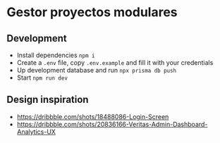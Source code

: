# Gestor proyectos modulares

## Development

- Install dependencies `npm i`
- Create a `.env` file, copy `.env.example` and fill it with your credentials
- Up development database and run `npx prisma db push`
- Start `npm run dev`

## Design inspiration

- https://dribbble.com/shots/18488086-Login-Screen
- https://dribbble.com/shots/20836166-Veritas-Admin-Dashboard-Analytics-UX